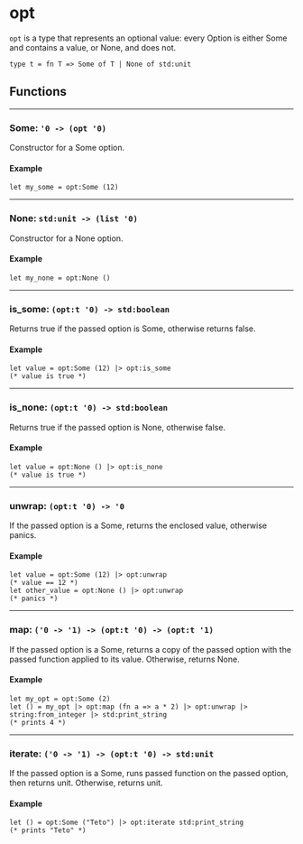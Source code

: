 # opt
`opt` is a type that represents an optional value: every Option is either Some and contains a value, or None, and does not.
```halcyon
type t = fn T => Some of T | None of std:unit
```
## Functions 
---
### Some: `'0 -> (opt '0)`
Constructor for a Some option.
#### Example
```halcyon
let my_some = opt:Some (12)
```
---
### None: `std:unit -> (list '0)`
Constructor for a None option.
#### Example
```halcyon
let my_none = opt:None ()
```
---
### is_some: `(opt:t '0) -> std:boolean`
Returns true if the passed option is Some, otherwise returns false.
#### Example
```halcyon
let value = opt:Some (12) |> opt:is_some 
(* value is true *)
```
---
### is_none: `(opt:t '0) -> std:boolean`
Returns true if the passed option is None, otherwise false.
#### Example
```halcyon
let value = opt:None () |> opt:is_none 
(* value is true *)
```
---
### unwrap: `(opt:t '0) -> '0`
If the passed option is a Some, returns the enclosed value, otherwise panics.
#### Example
```halcyon
let value = opt:Some (12) |> opt:unwrap
(* value == 12 *)
let other_value = opt:None () |> opt:unwrap
(* panics *)
```
---
### map: `('0 -> '1) -> (opt:t '0) -> (opt:t '1)`
If the passed option is a Some, returns a copy of the passed option with the passed function applied to its value.
Otherwise, returns None.
#### Example
```halcyon
let my_opt = opt:Some (2)
let () = my_opt |> opt:map (fn a => a * 2) |> opt:unwrap |> string:from_integer |> std:print_string
(* prints 4 *) 
```
---
### iterate: `('0 -> '1) -> (opt:t '0) -> std:unit`
If the passed option is a Some, runs passed function on the passed option, then returns unit.
Otherwise, returns unit.
#### Example
```halcyon
let () = opt:Some ("Teto") |> opt:iterate std:print_string
(* prints "Teto" *)
```
